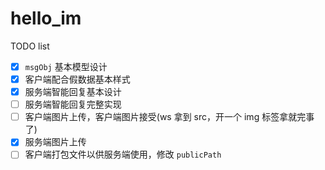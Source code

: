 # hello_im

TODO list
- [x] `msgObj` 基本模型设计
- [x] 客户端配合假数据基本样式
- [x] 服务端智能回复基本设计
- [ ] 服务端智能回复完整实现
- [ ] 客户端图片上传，客户端图片接受(ws 拿到 src，开一个 img 标签拿就完事了)
- [x] 服务端图片上传
- [ ] 客户端打包文件以供服务端使用，修改 `publicPath`
